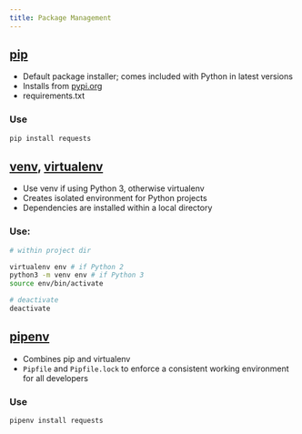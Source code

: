 ```yaml
---
title: Package Management
---
```


## [pip](https://pip.pypa.io/en/stable/quickstart/)

- Default package installer; comes included with Python in latest versions
- Installs from [pypi.org]()
- requirements.txt

### Use

```bash
pip install requests
```

## [venv](https://docs.python.org/3/library/venv.html), [virtualenv](https://virtualenv.pypa.io/en/latest/)

- Use venv if using Python 3, otherwise virtualenv
- Creates isolated environment for Python projects
- Dependencies are installed within a local directory

### Use:

```bash
# within project dir

virtualenv env # if Python 2
python3 -m venv env # if Python 3
source env/bin/activate

# deactivate
deactivate
```

## [pipenv](https://pipenv.readthedocs.io/en/latest/)

- Combines pip and virtualenv
- `Pipfile` and `Pipfile.lock` to enforce a consistent working environment for all developers

### Use

```bash
pipenv install requests
```

